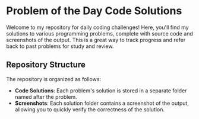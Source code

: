 # Problem of the Day Code Solutions

Welcome to my repository for daily coding challenges! Here, you'll find my solutions to various programming problems, complete with source code and screenshots of the output. This is a great way to track progress and refer back to past problems for study and review.

## Repository Structure

The repository is organized as follows:

- **Code Solutions**: Each problem's solution is stored in a separate folder named after the problem. 
- **Screenshots**: Each solution folder contains a screenshot of the output, allowing you to quickly verify the correctness of the solution.





